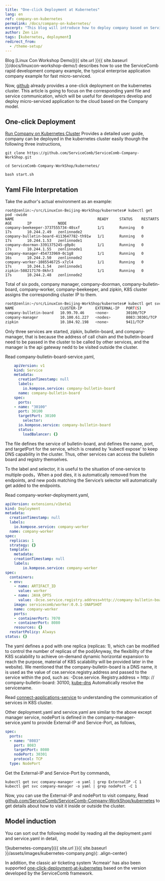 ```yaml
---
title: "One-click Deployment at Kubernetes"    
lang: en    
ref: company-on-kubernetes    
permalink: /docs/company-on-kubernetes/   
excerpt: "This blog will introduce how to deploy company based on ServiceComb in the kubernetes cluster, and intercom communication of company"   
author: Zen Lin   
tags: [kubernetes, deployment]
redirect_from:   
  - /theme-setup/   
---
```

    
Blog [Linux Con Workshop Demo]({{ site.url }}{{ site.baseurl }}/docs/linuxcon-workshop-demo/) describes how to use the ServiceComb rapid development company example, the typical enterprise application company example for fast micro-serviced.
     
Now, [github](https://github.com/ServiceComb/ServiceComb-Company-WorkShop.git) already provides a one-click deployment on the kubernetes cluster. This article is going to focus on the corresponding yaml file and service communication, which will be useful for developers develop and deploy micro-serviced application to the cloud based on the Company model.    
    

## One-click Deployment

[Run Company on Kubernetes Cluster](https://github.com/ServiceComb/ServiceComb-Company-WorkShop/blob/master/kubernetes/README.md) Provides a detailed user guide, company can be deployed in the kubernetes cluster easily thourgh the following three instructions,

```shell
git clone https://github.com/ServiceComb/ServiceComb-Company-WorkShop.git

cd ServiceComb-Company-WorkShop/kubernetes/

bash start.sh
```

## Yaml File Interpretation
   
Take the author's actual environment as an example:
    
```shell
root@zenlin:~/src/LinuxCon-Beijing-WorkShop/kubernetes# kubectl get pod -owide
NAME                                      READY     STATUS    RESTARTS   AGE       IP            NODE
company-beekeeper-3737555734-48sxf        1/1       Running   0          17s       10.244.2.49   zenlinnode2
company-bulletin-board-4113647782-th91w   1/1       Running   0          17s       10.244.1.53   zenlinnode1
company-doorman-3391375245-g0p8c          1/1       Running   0          17s       10.244.1.55   zenlinnode1
company-manager-454733969-0c1g8           1/1       Running   0          16s       10.244.2.50   zenlinnode2
company-worker-1085546725-x7zl4           1/1       Running   0          17s       10.244.1.54   zenlinnode1
zipkin-508217170-0khr3                    1/1       Running   0          17s       10.244.2.48   zenlinnode2
```      
Total of six pods, company manager, company-doorman, company-bulletin-board, company-worker, company-beekeeper, and zipkin, K8S cluster assigns the corresponding cluster IP to them.
     
```bash
root@zenlin:~/src/LinuxCon-Beijing-WorkShop/kubernetes# kubectl get svc -owide
NAME                     CLUSTER-IP      EXTERNAL-IP   PORT(S)          AGE       SELECTOR
company-bulletin-board   10.99.70.46     <none>        30100/TCP        12m       io.kompose.service=company-bulletin-board
company-manager          10.100.61.227   <nodes>       8083:30301/TCP   12m       io.kompose.service=company-manager
zipkin                   10.104.92.198   <none>        9411/TCP         12m       io.kompose.service=zipkin
```
     
Only three services are started, zipkin, bulletin-board, and  company-manager, that is because the address of call chain and the bulletin-board need to be passed in the cluster to be called by other services, and the manager is the api gateway nedd to be visited outside the cluster.
      
Read company-bulletin-board-service.yaml,
     
```yaml
    apiVersion: v1
    kind: Service
    metadata:
      creationTimestamp: null
      labels:
    	io.kompose.service: company-bulletin-board
      name: company-bulletin-board
    spec:
      ports:
    - name: "30100"
      port: 30100
      targetPort: 30100
        selector:
      io.kompose.service: company-bulletin-board
      status:
        loadBalancer: {}
```     
The file defines the service of bulletin-board, and defines the name, port, and targetPort for the service, which is created by 'kubectl expose' to keep DNS capability in the cluster. Thus, other services can access the bulletin board and registry themselves.

To the label and selector, it is useful to the situation of one-service to multiple-pods，When a pod dies, it is automatically removed from the endpoints, and new pods matching the Service’s selector will automatically get added to the endpoints.     
     
Read company-worker-deployment.yaml,    
```yaml
apiVersion: extensions/v1beta1
kind: Deployment
metadata:
  creationTimestamp: null
  labels:
	io.kompose.service: company-worker
  name: company-worker
spec:
  replicas: 1
  strategy: {}
  template:
	metadata:
  	creationTimestamp: null
  	labels:
    	io.kompose.service: company-worker
spec:
  containers:
  - env:
    - name: ARTIFACT_ID
      value: worker
    - name: JAVA_OPTS
      value: -Dcse.service.registry.address=http://company-bulletin-board:30100 -Dservicecomb.tracing.collector.adress=http://zipkin:9411
    image: servicecomb/worker:0.0.1-SNAPSHOT
    name: company-worker
    ports:
    - containerPort: 7070
    - containerPort: 8080
    resources: {}
  restartPolicy: Always
status: {}
```
The yaml defines a pod with one replica (replicas: 1), which can be modified to control the number of replicas of the pod(Anyway, the flexibility of the K8S scalability to achieve on-demand dynamic horizontal expansion to reach the purpose, material of K8S scalability will be provided later in the website). We mentioned that the company-bulletin-board is a DNS name, it is used as the value of cse.service.registry.address and passed to the service within the pod, such as: -Dcse.service. Registry.address = http: // company-bulletin-board: 30100, [kube-dns](https://github.com/kubernetes/kubernetes/blob/master/cluster/addons/dns/README.md) Automatically resolve the servicename.
     
Read [connect-applications-service](https://kubernetes.io/docs/concepts/services-networking/connect-applications-service/) to understanding the communication of services in K8S cluster.

Other deployment.yaml and service.yaml are similar to the above except manager service, nodePort is defined in the company-manager-service.yaml to provide External-IP and Service-Port, as follows,     
```yaml
spec:
  ports:
  - name: "8083"
  	port: 8083
  	targetPort: 8080
  	nodePort: 30301
  	protocol: TCP
  type: NodePort
```

Get the External-IP and Service-Port by commands,

```shell
kubectl get svc company-manager -o yaml | grep ExternalIP -C 1
kubectl get svc company-manager -o yaml | grep nodePort -C 1
```

Now, you can use the External-IP and nodePort to visit company, Read [github.com/ServiceComb/ServiceComb-Company-WorkShop/kubernetes](https://github.com/ServiceComb/ServiceComb-Company-WorkShop/blob/master/kubernetes/README.md) to get details about how to visit it inside or outside the cluster.
      
## Model induction
   
You can sort out the following model by reading all the deployment.yaml and service.yaml in detail, 

![kubernetes-company]({{ site.url }}{{ site.baseurl }}/assets/images/kubernetes-company.png){: .align-center}
    
In addition, the classic air ticketing system 'Acmeair' has also been supported [one-click-deployment-at-kubernetes](https://github.com/WillemJiang/acmeair/tree/master/kubernetes) based on the version developed by the ServiceComb framework.

